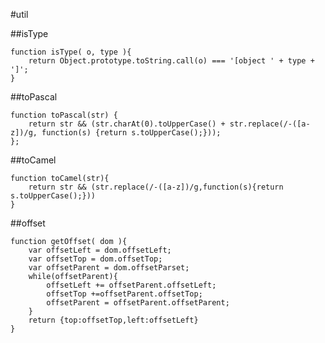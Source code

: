 #util

##isType

    function isType( o, type ){
        return Object.prototype.toString.call(o) === '[object ' + type + ']';
    }

##toPascal

    function toPascal(str) {
        return str && (str.charAt(0).toUpperCase() + str.replace(/-([a-z])/g, function(s) {return s.toUpperCase();})); 
    };

##toCamel

    function toCamel(str){
        return str && (str.replace(/-([a-z])/g,function(s){return s.toUpperCase();}))
    }

##offset

    function getOffset( dom ){
        var offsetLeft = dom.offsetLeft;
        var offsetTop = dom.offsetTop;
        var offsetParent = dom.offsetParset;
        while(offsetParent){
            offsetLeft += offsetParent.offsetLeft;
            offsetTop +=offsetParent.offsetTop;
            offsetParent = offsetParent.offsetParent;
        }
        return {top:offsetTop,left:offsetLeft}
    }

